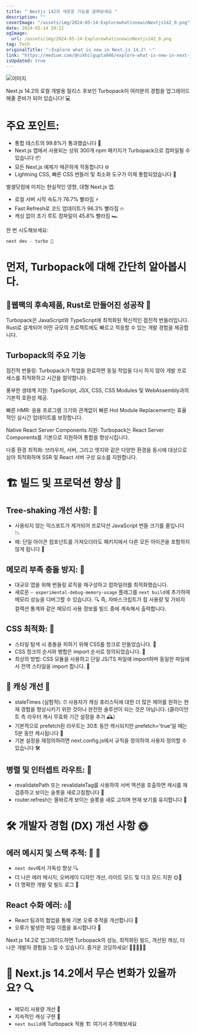 ```yaml
---
title: " Nextjs 142의 새로운 기능을 살펴보세요 "
description: ""
coverImage: "/assets/img/2024-05-14-ExplorewhatisnewinNextjs142_0.png"
date: 2024-05-14 10:12
ogImage: 
  url: /assets/img/2024-05-14-ExplorewhatisnewinNextjs142_0.png
tag: Tech
originalTitle: "✨Explore what is new in Next.js 14.2! ✨"
link: "https://medium.com/@nikhilgupta946/explore-what-is-new-in-next-js-14-2-810dcb10973c"
isUpdated: true
---
```





![이미지](/assets/img/2024-05-14-ExplorewhatisnewinNextjs142_0.png)

Next.js 14.2의 로컬 개발용 릴리스 후보인 Turbopack이 여러분의 경험을 업그레이드해줄 준비가 되어 있습니다! 💻

# 주요 포인트:

- 통합 테스트의 99.8%가 통과했습니다 🎉
- Next.js 앱에서 사용되는 상위 300개 npm 패키지가 Turbopack으로 컴파일될 수 있습니다 📦
- 모든 Next.js 예제가 매끈하게 작동합니다 🌐
- Lightning CSS, 빠른 CSS 번들러 및 최소화 도구가 이제 통합되었습니다 🎨



벌셀닷컴에 미치는 현실적인 영향, 대형 Next.js 앱:

- 로컬 서버 시작 속도가 76.7% 빨라짐 ⚡
- Fast Refresh로 코드 업데이트가 96.3% 빨라짐 🔥
- 캐싱 없이 초기 루트 컴파일이 45.8% 빨라짐 🏎️

한 번 시도해보세요:

```js
next dev - turbo 🚀
```



# 먼저, Turbopack에 대해 간단히 알아봅시다.

## 🌟웹팩의 후속제품, Rust로 만들어진 성공작 🚀

Turbopack은 JavaScript와 TypeScript에 최적화된 혁신적인 점진적 번들러입니다. Rust로 설계되어 어떤 규모의 프로젝트에도 빠르고 적응할 수 있는 개발 경험을 제공합니다.

## Turbopack의 주요 기능



점진적 번들링: Turbopack가 작업을 완료하면 동일 작업을 다시 하지 않아 개발 프로세스를 최적화하고 시간을 절약합니다.

풍부한 생태계 지원: TypeScript, JSX, CSS, CSS Modules 및 WebAssembly과의 기본적 호환성 제공.

빠른 HMR: 응용 프로그램 크기와 관계없이 빠른 Hot Module Replacement는 효율적인 실시간 업데이트를 보장합니다.

Native React Server Components 지원: Turbopack는 React Server Components를 기본으로 지원하여 통합을 향상시킵니다.



다중 환경 최적화: 브라우저, 서버, 그리고 엣지와 같은 다양한 환경을 동시에 대상으로 삼아 최적화하며 SSR 및 React 서버 구성 요소를 지원합니다.

# 🏗️ 빌드 및 프로덕션 향상 🚀

## Tree-shaking 개선 사항: 🌳

- 사용되지 않는 익스포트가 제거되어 프로덕션 JavaScript 번들 크기를 줄입니다 📉
- 예: 단일 아이콘 컴포넌트를 가져오더라도 패키지에서 다른 모든 아이콘을 포함하지 않게 됩니다 🎨



## 메모리 부족 충돌 방지: 💪

- 대규모 앱을 위해 번들링 로직을 재구성하고 컴파일러를 최적화했습니다.
- 새로운 `— experimental-debug-memory-usage` 플래그를 `next build`에 추가하여 메모리 성능을 디버그할 수 있습니다. 🔍 즉, 자바스크립트가 힙 사용량 및 가비지 컬렉션 통계와 같은 메모리 사용 정보를 빌드 중에 계속해서 출력합니다.

## CSS 최적화: 🎨

- 스타일 탐색 시 충돌을 피하기 위해 CSS를 청크로 만들었습니다. 🌈
- CSS 청크의 순서와 병합은 import 순서로 정의되었습니다. 📂
- 최상의 방법: CSS 모듈을 사용하고 단일 JS/TS 파일에 import하며 동일한 파일에서 전역 스타일을 import 합니다. 📂



## 🔄 캐싱 개선 💾

- staleTimes (실험적): ⏰ 사용자가 캐싱 휴리스틱에 대한 더 많은 제어를 원하는 현재 경험을 향상시키기 위한 것이나 완전한 솔루션이 되는 것은 아닙니다. (클라이언트 측 라우터 캐시 무효화 기간 설정을 추가 🕰️)
- 기본적으로 prefetch된 라우트는 30초 동안 캐시되지만 prefetch='true'일 때는 5분 동안 캐시됩니다 📅
- 기본 설정을 재정의하려면 next.config.js에서 규칙을 정의하여 사용자 정의할 수 있습니다 🛠️

## 병렬 및 인터셉트 라우트: 🎡

- revalidatePath 또는 revalidateTag를 사용하여 서버 액션을 호출하면 캐시를 재검증하고 보이는 슬롯을 새로고침합니다 🔄
- router.refresh는 올바르게 보이는 슬롯을 새로 고치며 현재 보기를 유지합니다 🌟



# 🛠️ 개발자 경험 (DX) 개선 사항 🌞

## 에러 메시지 및 스택 추적: 📝 🚧

- `next dev`에서 가독성 향상 🔍
- 더 나은 에러 메시지, 오버레이 디자인 개선, 라이트 모드 및 다크 모드 지원 🌞🌙
- 더 명확한 개발 및 빌드 로그 📜

## React 수화 에러: 💧🚧



- React 팀과의 협업을 통해 기본 오류 추적을 개선합니다 🤝
- 오류가 발생한 파일 이름을 표시합니다 📂

Next.js 14.2로 업그레이드하면 Turbopack의 성능, 최적화된 빌드, 개선된 캐싱, 더 나은 개발자 경험을 느낄 수 있습니다. 즐거운 코딩하세요! 👨‍💻👩‍💻🚀

# 🎈 Next.js 14.2에서 무슨 변화가 있을까요? 🔍

- 메모리 사용량 개선 🧠
- 지속적인 캐싱 구현 💾
- `next build`에 Turbopack 적용 🏗️ 여기서 추적해보세요